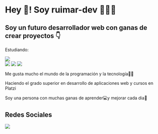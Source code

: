 <h1>Hey 👋! Soy ruimar-dev 👨🏻‍💻</h1>
<h2>Soy un futuro desarrollador web con ganas de crear proyectos 👇</h2>
<p>Estudiando:

<img src="https://img.shields.io/badge/HTML5-E34F26?style=for-the-badge&logo=html5&logoColor=white"/> <br>
<img src="https://img.shields.io/badge/CSS3-1572B6?style=for-the-badge&logo=css3&logoColor=white"/>
<img src="https://img.shields.io/badge/JavaScript-323330?style=for-the-badge&logo=javascript&logoColor=F7DF1E"/>
<img src="https://img.shields.io/badge/PHP-777BB4?style=for-the-badge&logo=php&logoColor=white"/>

<p>Me gusta mucho el mundo de la programación y la tecnología👨‍💻</p>
<p>Haciendo el grado superior en desarrollo de aplicaciones web y cursos en Platzi</p>
<p>Soy una persona con muchas ganas de aprender💻y mejorar cada dia💪</p>
<h2>Redes Sociales</h2>
<a href="https://twitter.com/Zertin222"><img src="https://img.shields.io/badge/Twitter-1DA1F2?style=for-the-badge&logo=twitter&logoColor=white"/></a>




